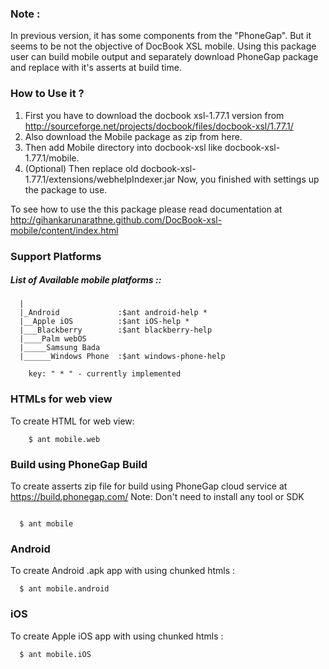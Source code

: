 ### Note :
In previous version, it has some components from the "PhoneGap". But it seems to be not the objective of DocBook XSL mobile. Using this package user can build mobile output and separately download PhoneGap package and replace with it's asserts at build time.

###	How to Use it ?

1. First you have to download the docbook xsl-1.77.1 version from http://sourceforge.net/projects/docbook/files/docbook-xsl/1.77.1/
2. Also download the Mobile package as zip from here.
3. Then add Mobile directory into docbook-xsl like docbook-xsl-1.77.1/mobile.
4. (Optional) Then replace old docbook-xsl-1.77.1/extensions/webhelpIndexer.jar
  Now, you finished with settings up the package to use.

To see how to use the this package please read documentation at http://gihankarunarathne.github.com/DocBook-xsl-mobile/content/index.html

### Support Platforms
	
#####  List of Available mobile platforms ::
```
  |
  |_Android             :$ant android-help *
  |__Apple iOS          :$ant iOS-help *
  |___Blackberry        :$ant blackberry-help
  |____Palm webOS
  |_____Samsung Bada
  |______Windows Phone	:$ant windows-phone-help
  ```
```    key: " * " - currently implemented```

### HTMLs for web view

To create HTML for web view:
```
	$ ant mobile.web
```

### Build using PhoneGap Build

To create asserts zip file for build using PhoneGap cloud service at https://build.phonegap.com/
Note: Don't need to install any tool or SDK
```

  $ ant mobile
```

### Android

To create Android .apk app with using chunked htmls :
```
  $ ant mobile.android
```
### iOS

To create Apple iOS app with using chunked htmls :
```
  $ ant mobile.iOS
```
